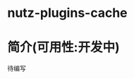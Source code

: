 nutz-plugins-cache
==================================

简介(可用性:开发中)
==================================

待编写